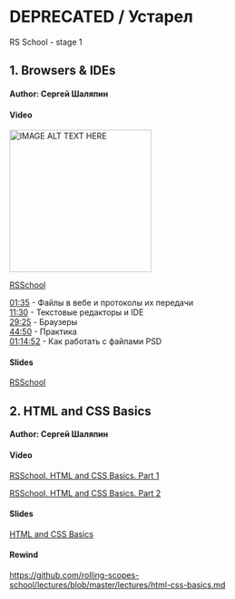 # DEPRECATED / Устарел

RS School - stage 1 

## 1. Browsers & IDEs

#### Author: Сергей Шаляпин

#### Video

<a href="https://www.youtube.com/watch?v=soN8Qxe56Zw&list=PLe--kalBDwjj81fKdWlvpLsizajSAK-lh&index=9
" target="_blank"><img src="https://s3.amazonaws.com/media-p.slid.es/thumbnails/55c7b09d9088b77a8c71d48bf7d20777/thumb.jpg?1550655531" 
alt="IMAGE ALT TEXT HERE" width="250" height="250"/></a>

[RSSchool](https://www.youtube.com/watch?v=soN8Qxe56Zw&list=PLe--kalBDwjj81fKdWlvpLsizajSAK-lh&index=9 "Browsers & IDEs")

[01:35](https://youtu.be/soN8Qxe56Zw?t=95) - Файлы в вебе и протоколы их передачи  
[11:30](https://youtu.be/soN8Qxe56Zw?t=690) - Текстовые редакторы и IDE  
[29:25](https://youtu.be/soN8Qxe56Zw?t=1765) - Браузеры  
[44:50](https://youtu.be/soN8Qxe56Zw?t=2690) - Практика  
[01:14:52](https://youtu.be/soN8Qxe56Zw?t=4492) - Как работать с файлами PSD  

#### Slides

[RSSchool](https://slides.com/sergeyshalyapin/front-end#/ "Browsers & IDEs")

## 2. HTML and CSS Basics

#### Author: Сергей Шаляпин

#### Video

[RSSchool. HTML and CSS Basics. Part 1](https://www.youtube.com/watch?v=FCuMPo-omJ4&list=PLe--kalBDwjhni4LpATaJscPwZUudxVHS&index=4 "HTML and CSS Basics. Part 1")

[RSSchool. HTML and CSS Basics. Part 2](https://www.youtube.com/watch?v=OOVayP9HDTg&list=PLe--kalBDwjhni4LpATaJscPwZUudxVHS&index=5 "HTML and CSS Basics. Part 2")

#### Slides

[HTML and CSS Basics](https://slides.com/sergeyshalyapin/html_css_basics#/ "HTML and CSS Basics")

#### Rewind

https://github.com/rolling-scopes-school/lectures/blob/master/lectures/html-css-basics.md
